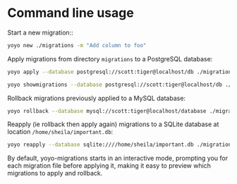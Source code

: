 # Command line usage

Start a new migration::

```bash
yoyo new ./migrations -m "Add column to foo"
```

Apply migrations from directory ``migrations`` to a PostgreSQL database:

```bash
yoyo apply --database postgresql://scott:tiger@localhost/db ./migrations
```

```bash
yoyo showmigrations --database postgresql://scott:tiger@localhost/db ./migrations
```

Rollback migrations previously applied to a MySQL database:

```bash
yoyo rollback --database mysql://scott:tiger@localhost/database ./migrations
```

Reapply (ie rollback then apply again) migrations to a SQLite database at
location ``/home/sheila/important.db``:

```bash
yoyo reapply --database sqlite:////home/sheila/important.db ./migrations
```

By default, yoyo-migrations starts in an interactive mode, prompting you for
each migration file before applying it, making it easy to preview which
migrations to apply and rollback.